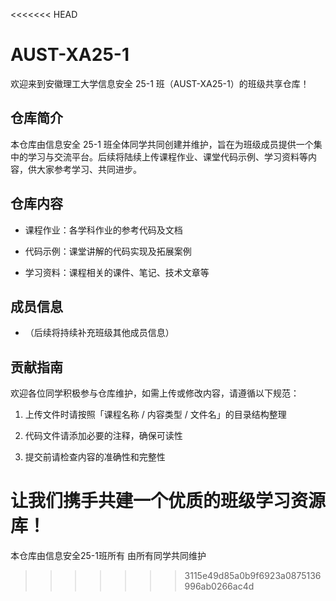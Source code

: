 <<<<<<< HEAD
# AUST-XA25-1

欢迎来到安徽理工大学信息安全 25-1 班（AUST-XA25-1）的班级共享仓库！

## 仓库简介

本仓库由信息安全 25-1 班全体同学共同创建并维护，旨在为班级成员提供一个集中的学习与交流平台。后续将陆续上传课程作业、课堂代码示例、学习资料等内容，供大家参考学习、共同进步。

## 仓库内容



* 课程作业：各学科作业的参考代码及文档

* 代码示例：课堂讲解的代码实现及拓展案例

* 学习资料：课程相关的课件、笔记、技术文章等

## 成员信息



* （后续将持续补充班级其他成员信息）

## 贡献指南

欢迎各位同学积极参与仓库维护，如需上传或修改内容，请遵循以下规范：



1. 上传文件时请按照「课程名称 / 内容类型 / 文件名」的目录结构整理

2. 代码文件请添加必要的注释，确保可读性

3. 提交前请检查内容的准确性和完整性

让我们携手共建一个优质的班级学习资源库！
=======
本仓库由信息安全25-1班所有
由所有同学共同维护
>>>>>>> 3115e49d85a0b9f6923a0875136996ab0266ac4d
